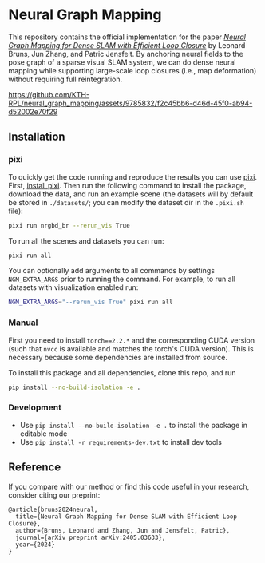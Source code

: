 # Neural Graph Mapping

This repository contains the official implementation for the paper [*Neural Graph Mapping for Dense SLAM with Efficient Loop Closure*](https://kth-rpl.github.io/neural_graph_mapping/) by Leonard Bruns, Jun Zhang, and Patric Jensfelt. By anchoring neural fields to the pose graph of a sparse visual SLAM system, we can do dense neural mapping while supporting large-scale loop closures (i.e., map deformation) without requiring full reintegration.

https://github.com/KTH-RPL/neural_graph_mapping/assets/9785832/f2c45bb6-d46d-45f0-ab94-d52002e70f29

## Installation

### pixi
To quickly get the code running and reproduce the results you can use [pixi](https://pixi.sh/latest/). First, [install pixi](https://pixi.sh/latest/#installation). Then run the following command to install the package, download the data, and run an example scene (the datasets will by default be stored in `./datasets/`; you can modify the dataset dir in the `.pixi.sh` file):
```bash
pixi run nrgbd_br --rerun_vis True
```

To run all the scenes and datasets you can run:
```bash
pixi run all
```
You can optionally add arguments to all commands by settings `NGM_EXTRA_ARGS` prior to running the command. For example, to run all datasets with visualization enabled run:
```bash
NGM_EXTRA_ARGS="--rerun_vis True" pixi run all
```

### Manual
First you need to install `torch==2.2.*` and the corresponding CUDA version (such that `nvcc` is available and matches the torch's CUDA version). This is necessary because some dependencies are installed from source.

To install this package and all dependencies, clone this repo, and run
```bash
pip install --no-build-isolation -e .
```

### Development
- Use `pip install --no-build-isolation -e .` to install the package in editable mode
- Use `pip install -r requirements-dev.txt` to install dev tools

## Reference

If you compare with our method or find this code useful in your research, consider citing our preprint:
```
@article{bruns2024neural,
  title={Neural Graph Mapping for Dense SLAM with Efficient Loop Closure},
  author={Bruns, Leonard and Zhang, Jun and Jensfelt, Patric},
  journal={arXiv preprint arXiv:2405.03633},
  year={2024}
}
```
